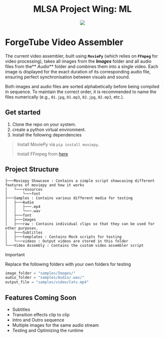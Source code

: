 <a>
  <h1 align="center"> MLSA Project Wing: ML </h1>
</a>
<p align="center"> <img src="https://avatars.githubusercontent.com/u/79008924?s=280&v=4">
</p>


# ForgeTube Video Assembler
The current video assembler, built using **`MoviePy`** (which relies on **`FFmpeg`** for video processing), takes all images from the ***Images*** folder and all audio files from the** *Audio*** folder and combines them into a single video. Each image is displayed for the exact duration of its corresponding audio file, ensuring perfect synchronisation between visuals and sound.  

Both images and audio files are sorted alphabetically before being compiled in sequence. To maintain the correct order, it is recommended to name the files numerically (e.g., `01.jpg`, `01.mp3`, `02.jpg`, `02.mp3`, etc.).

## Get started 
1. Clone the repo on your system.
2. create a python virtual environment.
3. Install the following dependencies 

> Install MoviePy via `pip install moviepy`.
> 
> Install FFmpeg from [here](https://www.ffmpeg.org/download.html)


## Project Structure
```
├───Moviepy Showcase : Contains a simple script showcasing different features of moviepy and how it works
│   └───resources
│       └───font
├───Samples : Contains various different media for testing
│   ├───Audio
│   │   ├───.mp4
│   │   └───.wav
│   ├───font
│   ├───Images
│   ├───raw : Contains individual clips so that they can be used for other purposes.
│   ├───Subtitles
│   ├───templates : Contains Mock scripts for testing
│   └───videos : Output videos are stored in this folder
└───Video Assembly : Contains the custom video assembler script
```


> [!IMPORTANT]
> Replace the following folders with your own folders for testing

```py
image_folder = "samples/Images/"  
audio_folder = "samples/Audio/.wav/"
output_file = "samples/video/Cats.mp4" 
```

## Features Coming Soon
- Subtitles
- Transition effects clip to clip
- Intro and Outro sequence
- Multiple images for the same audio stream
- Testing and Optimizing the runtime
